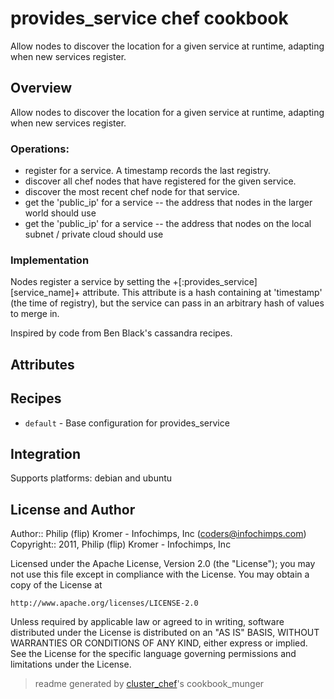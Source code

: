 # provides_service chef cookbook

Allow nodes to discover the location for a given service at runtime, adapting when new services register.

## Overview


Allow nodes to discover the location for a given service at runtime, adapting
when new services register.

### Operations:

* register for a service. A timestamp records the last registry.
* discover all chef nodes that have registered for the given service.
* discover the most recent chef node for that service.
* get the 'public_ip' for a service -- the address that nodes in the larger
  world should use
* get the 'public_ip' for a service -- the address that nodes on the local
  subnet / private cloud should use

### Implementation

Nodes register a service by setting the +[:provides_service][service_name]+
attribute. This attribute is a hash containing at 'timestamp' (the time of
registry), but the service can pass in an arbitrary hash of values to merge
in.

Inspired by code from Ben Black's cassandra recipes.

## Attributes


## Recipes 

* `default`                  - Base configuration for provides_service
## Integration

Supports platforms: debian and ubuntu



## License and Author

Author::                Philip (flip) Kromer - Infochimps, Inc (<coders@infochimps.com>)
Copyright::             2011, Philip (flip) Kromer - Infochimps, Inc

Licensed under the Apache License, Version 2.0 (the "License");
you may not use this file except in compliance with the License.
You may obtain a copy of the License at

    http://www.apache.org/licenses/LICENSE-2.0

Unless required by applicable law or agreed to in writing, software
distributed under the License is distributed on an "AS IS" BASIS,
WITHOUT WARRANTIES OR CONDITIONS OF ANY KIND, either express or implied.
See the License for the specific language governing permissions and
limitations under the License.

> readme generated by [cluster_chef](http://github.com/infochimps/cluster_chef)'s cookbook_munger
